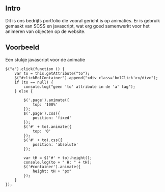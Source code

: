 ## Intro
Dit is ons bedrijfs portfolio die vooral gericht is op animaties.
Er is gebruik gemaakt van SCSS en javascript, wat erg goed samenwerkt voor het animeren van objecten op de website.

## Voorbeeld

Een stukje javascript voor de animatie

    $("a").click(function () {
        var to = this.getAttribute("to");
        $("#clickBolContainer").append("<div class='bolClick'></div>");
        if (to == null) {
            console.log("geen 'to' attribute in de 'a' tag");
        } else {
    
            $('.page').animate({
                top: '100%'
            });
            $('.page').css({
                position: 'fixed'
            });
            $('#' + to).animate({
                top: '0'
            });
            $('#' + to).css({
                position: 'absolute'
            });
    
            var tH = $('#' + to).height();
            console.log(to + " H: " + tH);
            $('#container').animate({
                height: tH + "px"
            });
        }
    });
